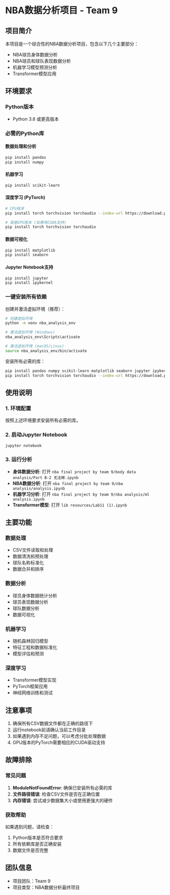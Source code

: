 # NBA数据分析项目 - Team 9

## 项目简介

本项目是一个综合性的NBA数据分析项目，包含以下几个主要部分：
- NBA球员身体数据分析
- NBA球员和球队表现数据分析  
- 机器学习模型预测分析
- Transformer模型应用

## 环境要求

### Python版本
- Python 3.8 或更高版本

### 必需的Python库

#### 数据处理和分析
```bash
pip install pandas
pip install numpy
```

#### 机器学习
```bash
pip install scikit-learn
```

#### 深度学习 (PyTorch)
```bash
# CPU版本
pip install torch torchvision torchaudio --index-url https://download.pytorch.org/whl/cpu

# 或者GPU版本 (如果有CUDA支持)
pip install torch torchvision torchaudio
```

#### 数据可视化
```bash
pip install matplotlib
pip install seaborn
```

#### Jupyter Notebook支持
```bash
pip install jupyter
pip install ipykernel
```

### 一键安装所有依赖

创建并激活虚拟环境（推荐）：
```bash
# 创建虚拟环境
python -m venv nba_analysis_env

# 激活虚拟环境 (Windows)
nba_analysis_env\Scripts\activate

# 激活虚拟环境 (macOS/Linux)
source nba_analysis_env/bin/activate
```

安装所有必需的库：
```bash
pip install pandas numpy scikit-learn matplotlib seaborn jupyter ipykernel
pip install torch torchvision torchaudio --index-url https://download.pytorch.org/whl/cpu
```
## 使用说明

### 1. 环境配置
按照上述环境要求安装所有必需的库。

### 2. 启动Jupyter Notebook
```bash
jupyter notebook
```

### 3. 运行分析
- **身体数据分析**: 打开 `nba final project by team 9/body data analysis/Part B-2 无注释.ipynb`
- **NBA数据分析**: 打开 `nba final project by team 9/nba analysis/analysis.ipynb`
- **机器学习分析**: 打开 `nba final project by team 9/nba analysis/ml analysis.ipynb`
- **Transformer模型**: 打开 `lib resources/Lab11 (1).ipynb`

## 主要功能

### 数据处理
- CSV文件读取和处理
- 数据清洗和预处理
- 球队名称标准化
- 数据合并和排序

### 数据分析
- 球员身体数据统计分析
- 球员表现数据分析
- 球队数据分析
- 数据可视化

### 机器学习
- 随机森林回归模型
- 特征工程和数据标准化
- 模型评估和预测

### 深度学习
- Transformer模型实现
- PyTorch框架应用
- 神经网络训练和测试

## 注意事项

1. 确保所有CSV数据文件都在正确的路径下
2. 运行notebook前请确认当前工作目录
3. 如果遇到内存不足问题，可以考虑分批处理数据
4. GPU版本的PyTorch需要相应的CUDA驱动支持

## 故障排除

### 常见问题
1. **ModuleNotFoundError**: 确保已安装所有必需的库
2. **文件路径错误**: 检查CSV文件是否在正确位置
3. **内存错误**: 尝试减少数据集大小或使用更强大的硬件

### 获取帮助
如果遇到问题，请检查：
1. Python版本是否符合要求
2. 所有依赖库是否正确安装
3. 数据文件是否完整

## 团队信息
- 项目团队：Team 9
- 项目类型：NBA数据分析最终项目